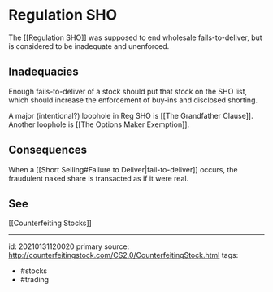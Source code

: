 # Regulation SHO
The [[Regulation SHO]] was supposed to end wholesale fails-to-deliver, but is considered to be inadequate and unenforced.


## Inadequacies
Enough fails-to-deliver of a stock should put that stock on the SHO list, which should increase the enforcement of buy-ins and disclosed shorting.

A major (intentional?) loophole in Reg SHO is [[The Grandfather Clause]]. 
Another loophole is [[The Options Maker Exemption]].

## Consequences
When a [[Short Selling#Failure to Deliver|fail-to-deliver]] occurs, the fraudulent naked share is transacted as if it were real.

## See
[[Counterfeiting Stocks]]


---

id: 20210131120020
primary source: http://counterfeitingstock.com/CS2.0/CounterfeitingStock.html
tags:
- #stocks 
- #trading 

